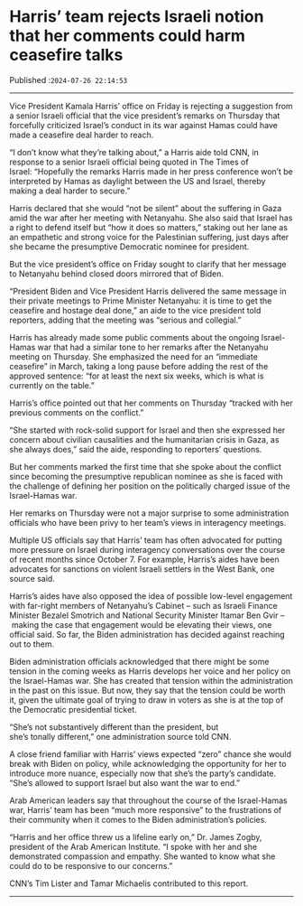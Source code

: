 # Harris’ team rejects Israeli notion that her comments could harm ceasefire talks

Published :`2024-07-26 22:14:53`

---

Vice President Kamala Harris’ office on Friday is rejecting a suggestion from a senior Israeli official that the vice president’s remarks on Thursday that forcefully criticized Israel’s conduct in its war against Hamas could have made a ceasefire deal harder to reach.

“I don’t know what they’re talking about,” a Harris aide told CNN, in response to a senior Israeli official being quoted in The Times of Israel: “Hopefully the remarks Harris made in her press conference won’t be interpreted by Hamas as daylight between the US and Israel, thereby making a deal harder to secure.”

Harris declared that she would “not be silent” about the suffering in Gaza amid the war after her meeting with Netanyahu. She also said that Israel has a right to defend itself but “how it does so matters,” staking out her lane as an empathetic and strong voice for the Palestinian suffering, just days after she became the presumptive Democratic nominee for president.

But the vice president’s office on Friday sought to clarify that her message to Netanyahu behind closed doors mirrored that of Biden.

“President Biden and Vice President Harris delivered the same message in their private meetings to Prime Minister Netanyahu: it is time to get the ceasefire and hostage deal done,” an aide to the vice president told reporters, adding that the meeting was “serious and collegial.”

Harris has already made some public comments about the ongoing Israel-Hamas war that had a similar tone to her remarks after the Netanyahu meeting on Thursday. She emphasized the need for an “immediate ceasefire” in March, taking a long pause before adding the rest of the approved sentence: “for at least the next six weeks, which is what is currently on the table.”

Harris’s office pointed out that her comments on Thursday “tracked with her previous comments on the conflict.”

“She started with rock-solid support for Israel and then she expressed her concern about civilian causalities and the humanitarian crisis in Gaza, as she always does,” said the aide, responding to reporters’ questions.

But her comments marked the first time that she spoke about the conflict since becoming the presumptive republican nominee as she is faced with the challenge of defining her position on the politically charged issue of the Israel-Hamas war.

Her remarks on Thursday were not a major surprise to some administration officials who have been privy to her team’s views in interagency meetings.

Multiple US officials say that Harris’ team has often advocated for putting more pressure on Israel during interagency conversations over the course of recent months since October 7. For example, Harris’s aides have been advocates for sanctions on violent Israeli settlers in the West Bank, one source said.

Harris’s aides have also opposed the idea of possible low-level engagement with far-right members of Netanyahu’s Cabinet – such as Israeli Finance Minister Bezalel Smotrich and National Security Minister Itamar Ben Gvir – making the case that engagement would be elevating their views, one official said. So far, the Biden administration has decided against reaching out to them.

Biden administration officials acknowledged that there might be some tension in the coming weeks as Harris develops her voice and her policy on the Israel-Hamas war. She has created that tension within the administration in the past on this issue. But now, they say that the tension could be worth it, given the ultimate goal of trying to draw in voters as she is at the top of the Democratic presidential ticket.

“She’s not substantively different than the president, but she’s tonally different,” one administration source told CNN.

A close friend familiar with Harris’ views expected “zero” chance she would break with Biden on policy, while acknowledging the opportunity for her to introduce more nuance, especially now that she’s the party’s candidate. “She’s allowed to support Israel but also want the war to end.”

Arab American leaders say that throughout the course of the Israel-Hamas war, Harris’ team has been “much more responsive” to the frustrations of their community when it comes to the Biden administration’s policies.

“Harris and her office threw us a lifeline early on,” Dr. James Zogby, president of the Arab American Institute. “I spoke with her and she demonstrated compassion and empathy. She wanted to know what she could do to be responsive to our concerns.”

CNN’s Tim Lister and Tamar Michaelis contributed to this report.

---

